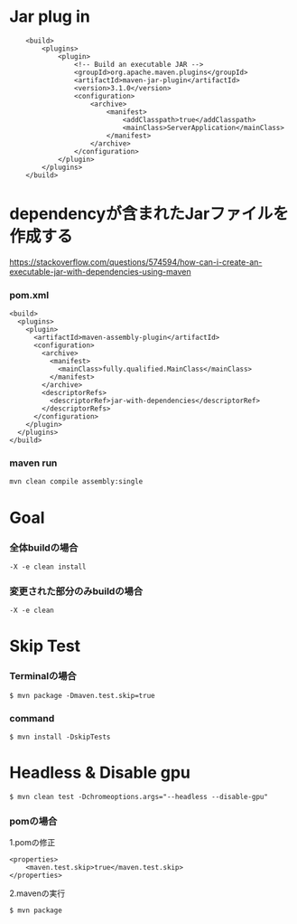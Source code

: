 # Jar plug in
```
    <build>
        <plugins>
            <plugin>
                <!-- Build an executable JAR -->
                <groupId>org.apache.maven.plugins</groupId>
                <artifactId>maven-jar-plugin</artifactId>
                <version>3.1.0</version>
                <configuration>
                    <archive>
                        <manifest>
                            <addClasspath>true</addClasspath>
                            <mainClass>ServerApplication</mainClass>
                        </manifest>
                    </archive>
                </configuration>
            </plugin>
        </plugins>
    </build>
```

# dependencyが含まれたJarファイルを作成する
https://stackoverflow.com/questions/574594/how-can-i-create-an-executable-jar-with-dependencies-using-maven

### pom.xml
```Text
<build>
  <plugins>
    <plugin>
      <artifactId>maven-assembly-plugin</artifactId>
      <configuration>
        <archive>
          <manifest>
            <mainClass>fully.qualified.MainClass</mainClass>
          </manifest>
        </archive>
        <descriptorRefs>
          <descriptorRef>jar-with-dependencies</descriptorRef>
        </descriptorRefs>
      </configuration>
    </plugin>
  </plugins>
</build>
```

### maven run
```Text
mvn clean compile assembly:single
```

# Goal
### 全体buildの場合
```Text
-X -e clean install
```

### 変更された部分のみbuildの場合
```Text
-X -e clean
```

# Skip Test
### Terminalの場合
```Shell
$ mvn package -Dmaven.test.skip=true
```

### command
```Shell
$ mvn install -DskipTests
```

# Headless & Disable gpu
```Shell
$ mvn clean test -Dchromeoptions.args="--headless --disable-gpu"
```

### pomの場合
1.pomの修正
```
<properties>
    <maven.test.skip>true</maven.test.skip>
</properties>
```

2.mavenの実行
```Shell
$ mvn package
```
